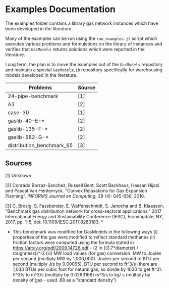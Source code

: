 # Examples Documentation

The examples folder contains a library gas network instances which have been developed in the literature.

Many of the examples can be run using the `run_examples.jl` script which executes various problems and formulations on the library of instances and verifies that `GasModels` returns solutions which were reported in the literature.

Long term, the plan is to move the examples out of the `GasModels` repository and maintain a special `GasModelsLib` repository specifically for warehousing models developed in the literature.


| Problems                  | Source               |
| -----------------------   | -------------------- |
| 24-pipe-benchmark         | [1]                  |
| A3                        | [2]                  |
| case-30                   | [1]                  |
| gaslib-40-E-*             | [2]                  |
| gaslib-135-F-*            | [2]                  |
| gaslib-582-G-*            | [2]                  |
| distribution_benchmark_65 | [3]                  |

## Sources

[1] Unknown

[2] Conrado Borraz-Sanchez, Russell Bent, Scott Backhaus, Hassan Hijazi and Pascal Van Hentenryck. "Convex Relaxations for Gas Expansion Planning". *INFORMS Journal on Computing*, 28 (4): 645-656, 2016.

[3] C. Brosig, S. Fassbender, E. Waffenschmidt, S. Janocha and B. Klaassen, "Benchmark gas distribution network for cross-sectoral applications," 2017 International Energy and Sustainability Conference (IESC), Farmingdale, NY, 2017, pp. 1-5, doi: 10.1109/IESC.2017.8283183. *

* This benchmark was modified for GasModels in the following ways
(i) properties of the gas were modified to reflect standard methanes
(ii) friction factors were computed using the formula stated in https://arxiv.org/pdf/2009.14726.pdf - (2 ln ((3.7*diameter) / roughness))^-2
(iii) MW load values (for gas) conversion.  MW to Joules per second (multiply MW by 1,000,000). Joules per second to BTU per second  (multiply J/s by 0.00095). BTU per second to ft^3/s
(there are 1,030 BTUs per cubic foot for natural gas, so divide by 1030 to get ft^3). ft^3/s to m^3/s (multiply by 0.0283168) m^3/s to kg/ s (multiply by density of gas - used .68 as a "standard density")
